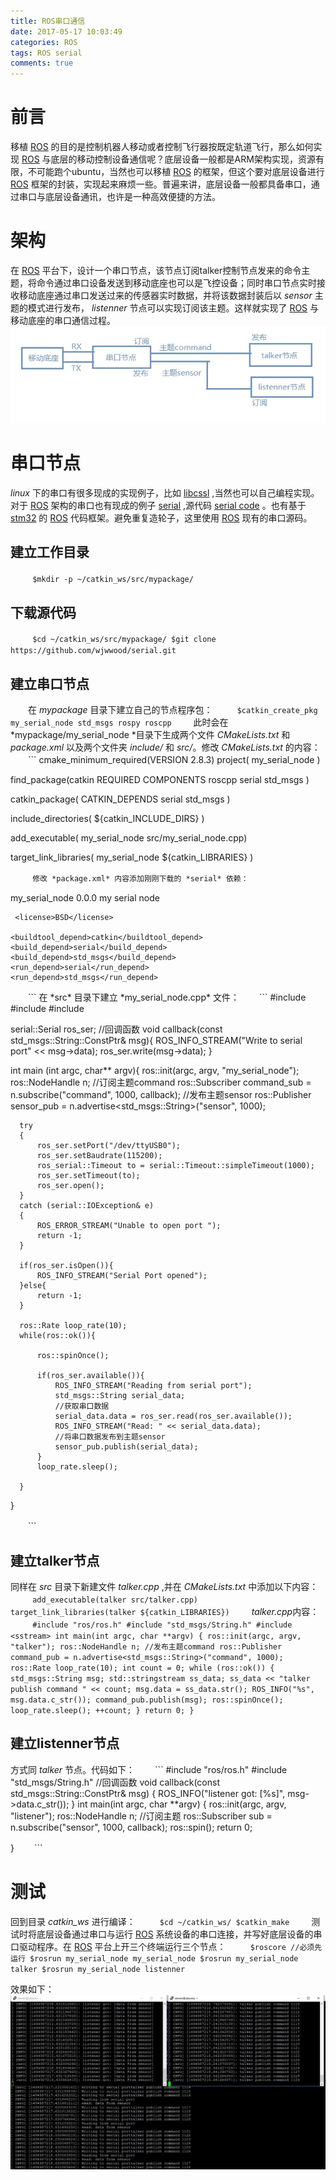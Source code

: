 ```yaml
---
title: ROS串口通信
date: 2017-05-17 10:03:49
categories: ROS
tags: ROS serial
comments: true
---
```

# 前言
移植 [ROS](http://www.ros.org/) 的目的是控制机器人移动或者控制飞行器按既定轨道飞行，那么如何实现 [ROS](http://www.ros.org/) 与底层的移动控制设备通信呢？底层设备一般都是ARM架构实现，资源有限，不可能跑个ubuntu，当然也可以移植 [ROS](http://www.ros.org/) 的框架，但这个要对底层设备进行 [ROS](http://www.ros.org/) 框架的封装，实现起来麻烦一些。普遍来讲，底层设备一般都具备串口，通过串口与底层设备通讯，也许是一种高效便捷的方法。
<!--more-->
# 架构
在 [ROS](http://www.ros.org/) 平台下，设计一个串口节点，该节点订阅talker控制节点发来的命令主题，将命令通过串口设备发送到移动底座也可以是飞控设备；同时串口节点实时接收移动底座通过串口发送过来的传感器实时数据，并将该数据封装后以 *sensor* 主题的模式进行发布， *listenner* 节点可以实现订阅该主题。这样就实现了 [ROS](http://www.ros.org/) 与移动底座的串口通信过程。![](ros-serial/arch.jpg)
# 串口节点
*linux* 下的串口有很多现成的实现例子，比如 [libcssl](https://github.com/mwheels/libcssl) ,当然也可以自己编程实现。对于 [ROS](http://www.ros.org/) 架构的串口也有现成的例子 [serial](http://wiki.ros.org/serial) ,源代码 [serial code](https://github.com/wjwwood/serial.git) 。也有基于 [stm32](https://github.com/bosch-ros-pkg/stm32) 的 [ROS](http://www.ros.org/) 代码框架。避免重复造轮子，这里使用 [ROS](http://www.ros.org/) 现有的串口源码。
## 建立工作目录
　　```
 $mkdir -p ~/catkin_ws/src/mypackage/
　　```
## 下载源代码
　　```
 $cd ~/catkin_ws/src/mypackage/
 $git clone https://github.com/wjwwood/serial.git
　　```
## 建立串口节点
　　在 *mypackage* 目录下建立自己的节点程序包：
　　```
 $catkin_create_pkg my_serial_node std_msgs rospy roscpp
　　```
此时会在 *mypackage/my_serial_node *目录下生成两个文件 *CMakeLists.txt* 和 *package.xml* 以及两个文件夹 *include/* 和 *src/*。修改 *CMakeLists.txt* 的内容：
　　```
 cmake_minimum_required(VERSION 2.8.3)
 project( my_serial_node )
 
  find_package(catkin REQUIRED COMPONENTS
     roscpp
     serial
     std_msgs
   )
  
  catkin_package(
    CATKIN_DEPENDS
      serial
      std_msgs
  )
 
  include_directories(
    ${catkin_INCLUDE_DIRS}
  )
 
  add_executable( my_serial_node src/my_serial_node.cpp)
 
  target_link_libraries( my_serial_node
    ${catkin_LIBRARIES}
  )

　　```
修改 *package.xml* 内容添加刚刚下载的 *serial* 依赖：
　　```
 <?xml version="1.0"?>
   <package>
     <name> my_serial_node</name>
     <version>0.0.0</version>
     <description>my serial node </description>
  
     <license>BSD</license>
 
    <buildtool_depend>catkin</buildtool_depend>
    <build_depend>serial</build_depend>
    <build_depend>std_msgs</build_depend>
    <run_depend>serial</run_depend>
    <run_depend>std_msgs</run_depend>
 
  </package>
　　```
在 *src* 目录下建立 *my_serial_node.cpp* 文件：
　　```
 #include <serial/serial.h>
 #include <std_msgs/String.h>
 #include <std_msgs/Empty.h>
 
 serial::Serial ros_ser;
 //回调函数
 void callback(const std_msgs::String::ConstPtr& msg){
      ROS_INFO_STREAM("Write to serial port" << msg->data);
      ros_ser.write(msg->data);
  }
 
 int main (int argc, char** argv){
      ros::init(argc, argv, "my_serial_node");
      ros::NodeHandle n;
      //订阅主题command
      ros::Subscriber command_sub = n.subscribe("command", 1000, callback);
      //发布主题sensor
      ros::Publisher sensor_pub = n.advertise<std_msgs::String>("sensor", 1000);
 
      try
      {
          ros_ser.setPort("/dev/ttyUSB0");
          ros_ser.setBaudrate(115200);
          ros_serial::Timeout to = serial::Timeout::simpleTimeout(1000);
          ros_ser.setTimeout(to);
          ros_ser.open();
      }
      catch (serial::IOException& e)
      {
          ROS_ERROR_STREAM("Unable to open port ");
          return -1;
      }
 
      if(ros_ser.isOpen()){
          ROS_INFO_STREAM("Serial Port opened");
      }else{
          return -1;
      }
 
      ros::Rate loop_rate(10);
      while(ros::ok()){
 
          ros::spinOnce();
 
          if(ros_ser.available()){
              ROS_INFO_STREAM("Reading from serial port");
              std_msgs::String serial_data;
              //获取串口数据
              serial_data.data = ros_ser.read(ros_ser.available());
              ROS_INFO_STREAM("Read: " << serial_data.data);
              //将串口数据发布到主题sensor
              sensor_pub.publish(serial_data);
          }
          loop_rate.sleep();
 
      }
  }

　　```
## 建立talker节点
同样在 *src* 目录下新建文件 *talker.cpp* ,并在 *CMakeLists.txt* 中添加以下内容：
　　```
 add_executable(talker src/talker.cpp)
 target_link_libraries(talker ${catkin_LIBRARIES})
　　```
*talker.cpp*内容：
　　```
#include "ros/ros.h"
#include "std_msgs/String.h"
#include <sstream>
int main(int argc, char **argv)
{
 ros::init(argc, argv, "talker");
 ros::NodeHandle n;
 //发布主题command
 ros::Publisher command_pub = n.advertise<std_msgs::String>("command", 1000);
 ros::Rate loop_rate(10);
 int count = 0;
 while (ros::ok())
 {
   std_msgs::String msg;
   std::stringstream ss_data;
   ss_data << "talker publish command " << count;
   msg.data = ss_data.str();
   ROS_INFO("%s", msg.data.c_str());
   command_pub.publish(msg);
   ros::spinOnce();
   loop_rate.sleep();
   ++count;
  }
  return 0;
}
　　```
## 建立listenner节点
方式同 *talker* 节点。代码如下：
　　```
#include "ros/ros.h"
#include "std_msgs/String.h"
//回调函数
void callback(const std_msgs::String::ConstPtr& msg)
{
 ROS_INFO("listener got: [%s]", msg->data.c_str());
}
int main(int argc, char **argv)
{
 ros::init(argc, argv, "listener");
 ros::NodeHandle n;
 //订阅主题
 ros::Subscriber sub = n.subscribe("sensor", 1000, callback);
 ros::spin();
 return 0;

}
　　```
# 测试
回到目录 *catkin_ws* 进行编译：
　　```
 $cd ~/catkin_ws/
 $catkin_make
　　```
测试时将底层设备通过串口与运行 [ROS](http://www.ros.org/) 系统设备的串口连接，并写好底层设备的串口驱动程序。在 [ROS](http://www.ros.org/) 平台上开三个终端运行三个节点：
　　```
 $roscore //必须先运行
 $rosrun my_serial_node my_serial_node
 $rosrun my_serial_node talker
 $rosrun my_serial_node listenner
　　```

效果如下：
![](ros-serial/serial.jpg)

